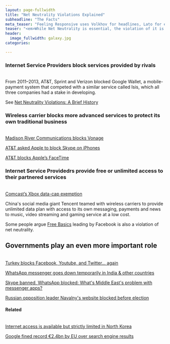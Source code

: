 ```yaml
---
layout: page-fullwidth
title: "Net Neutrality Violations Explained"
subheadline: "The Facts"
meta_teaser: "Feeling Responsive uses Volkhov for headlines, Lato for everything else and if you are in need to show some code, it will be in Lucida Console."
teaser: "<em>While Net Neutrality is essential, the violation of it is not new to us, and it can be an act of both corporation and government.</em>"
header:
  image_fullwidth: galaxy.jpg
categories:

---
```

<!--more-->

### Internet Service Providers block services provided by rivals
<br />From 2011–2013, AT&T, Sprint and Verizon blocked Google Wallet, a mobile-payment system that competed with a similar service called Isis, which all three companies had a stake in developing.

See <a href='https://www.freepress.net/blog/2017/04/25/net-neutrality-violations-brief-history'>Net Neutrality Violations: A Brief History</a>

### Wireless carrier blocks more advanced services to protect its own traditional business

<br /><a href='https://www.dailydot.com/layer8/net-neutrality-violations-history/'>Madison River Communications blocks Vonage</a>

<a href='https://www.freepress.net/blog/2017/04/25/net-neutrality-violations-brief-history'>AT&T asked Apple to block Skype on iPhones</a>

<a href='https://www.dailydot.com/layer8/net-neutrality-violations-history/'>AT&T blocks Apple’s FaceTime</a>

### Internet Service Providedrs provide free or unlimited access to their partnered services

<br /><a href='https://www.dailydot.com/layer8/net-neutrality-violations-history/'>Comcast’s Xbox data-cap exemption</a>

China's social media giant Tencent teamed with wireless carriers to provide unlimited data plan with access to its own messaging, payments and news to music, video streaming and gaming service at a low cost.

Some people argue <a href='https://en.wikipedia.org/wiki/Free_Basics'>Free Basics</a> leading by Facebook is also a violation of net neutrality.

## Governments play an even more important role

<br /><a href='https://www.privateinternetaccess.com/blog/2016/08/turkey-blocks-facebook-youtube-twitter/'>Turkey blocks Facebook, Youtube, and Twitter… again</a>

<a href='https://tech.economictimes.indiatimes.com/news/mobile/whatsapp-messenger-goes-down-temporarily-in-india-other-countries/61502284'>WhatsApp messenger goes down temporarily in India & other countries</a>

<a href='http://www.zdnet.com/article/skype-banned-whatsapp-blocked-whats-middle-easts-problem-with-messenger-apps/'>Skype banned, WhatsApp blocked: What's Middle East's problem with messenger apps?</a>

<a href='https://www.reuters.com/article/us-russia-election-navalny/russian-opposition-leader-navalnys-website-blocked-before-election-idUSKCN1FZ16Z'>Russian opposition leader Navalny's website blocked before election</a>

#### Related

<br /><a href='http://www.slate.com/articles/technology/future_tense/2016/11/how_the_internet_works_in_north_korea.html'>Internet access is available but strictly limited in North Korea</a>

<a href='https://www.theguardian.com/business/2017/jun/27/google-braces-for-record-breaking-1bn-fine-from-eu'>Google fined record €2.4bn by EU over search engine results</a>
